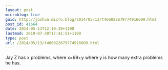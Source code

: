 ```yaml
---
layout: post
microblog: true
guid: http://joshua.micro.blog/2014/05/13/t466022679774916609.html
post_id: 41664
date: 2014-05-13T12:10:39+1100
lastmod: 2019-07-30T17:41:51+1100
type: post
url: /2014/05/13/t466022679774916609.html
---
```

Jay Z has x problems, where x=99+y where y is how many extra problems he has.
